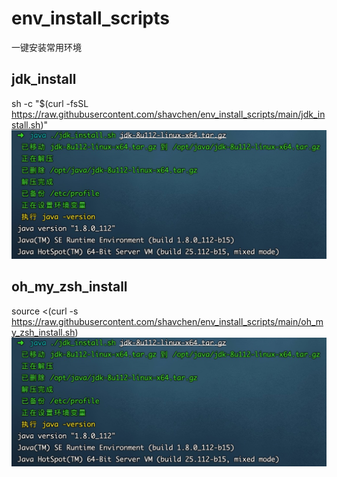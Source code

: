 # env_install_scripts
一键安装常用环境

## jdk_install
sh -c "$(curl -fsSL https://raw.githubusercontent.com/shavchen/env_install_scripts/main/jdk_install.sh)"
![./jdk_install.sh](https://github.com/shavchen/env_install_scripts/blob/main/jdk.png?raw=true)

## oh_my_zsh_install
source  <(curl -s https://raw.githubusercontent.com/shavchen/env_install_scripts/main/oh_my_zsh_install.sh)
![oh_my_zsh_install](https://github.com/shavchen/env_install_scripts/blob/main/jdk.png?raw=true)

